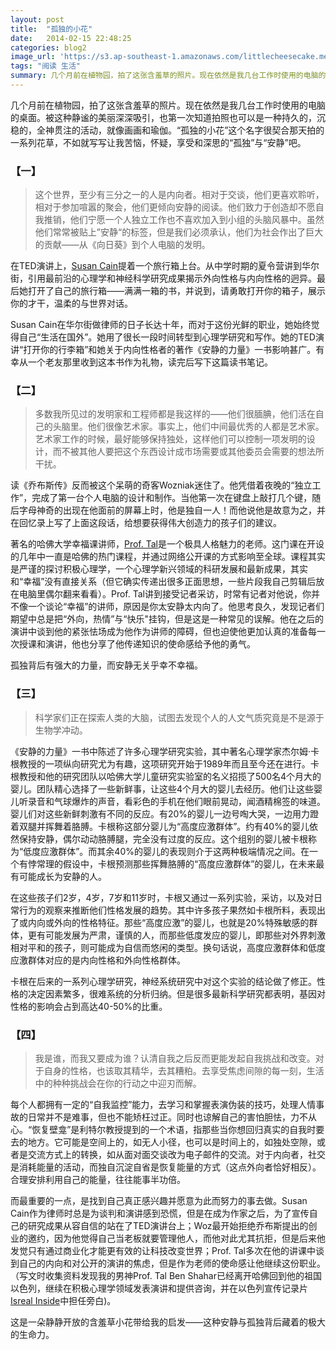 ```yaml
---
layout: post
title:  "孤独的小花"
date:   2014-02-15 22:48:25
categories: blog2
image_url: 'https://s3.ap-southeast-1.amazonaws.com/littlecheesecake.me/blog-post/blog2/archive/16905663298_599d4dd6cd_h.jpg'
tags: "阅读 生活"
summary: 几个月前在植物园，拍了这张含羞草的照片。现在依然是我几台工作时使用的电脑的桌面。被这种静谧的美丽深深吸引，也第一次知道拍照也可以是一种持久的，沉稳的，全神贯注的活动，就像画画和瑜伽。“孤独的小花”这个名字很契合那天拍的一系列花草，不如就写写让我苦恼，怀疑，享受和深思的“孤独”与“安静”吧。
---
```


几个月前在植物园，拍了这张含羞草的照片。现在依然是我几台工作时使用的电脑的桌面。被这种静谧的美丽深深吸引，也第一次知道拍照也可以是一种持久的，沉稳的，全神贯注的活动，就像画画和瑜伽。“孤独的小花”这个名字很契合那天拍的一系列花草，不如就写写让我苦恼，怀疑，享受和深思的“孤独”与“安静”吧。

### 【一】

>这个世界，至少有三分之一的人是内向者。相对于交谈，他们更喜欢聆听，相对于参加喧嚣的聚会，他们更倾向安静的阅读。他们致力于创造却不愿自我推销，他们宁愿一个人独立工作也不喜欢加入到小组的头脑风暴中。虽然他们常常被贴上”安静“的标签，但是我们必须承认，他们为社会作出了巨大的贡献——从《向日葵》到个人电脑的发明。

在TED演讲上，[Susan Cain](https://www.ted.com/talks/susan_cain_the_power_of_introverts/c)提着一个旅行箱上台。从中学时期的夏令营讲到华尔街，引用最前沿的心理学和神经科学研究成果揭示外向性格与内向性格的迥异。最后她打开了自己的旅行箱——满满一箱的书，并说到，请勇敢打开你的箱子，展示你的才干，温柔的与世界对话。

Susan Cain在华尔街做律师的日子长达十年，而对于这份光鲜的职业，她始终觉得自己“生活在国外”。她用了很长一段时间转型到心理学研究和写作。她的TED演讲“打开你的行李箱”和她关于内向性格者的著作《安静的力量》一书影响甚广。有幸从一个老友那里收到这本书作为礼物，读完后写下这篇读书笔记。

### 【二】

>多数我所见过的发明家和工程师都是我这样的——他们很腼腆，他们活在自己的头脑里。他们很像艺术家。事实上，他们中间最优秀的人都是艺术家。艺术家工作的时候，最好能够保持独处，这样他们可以控制一项发明的设计，而不被其他人要把这个东西设计成市场需要或其他委员会需要的想法所干扰。

读《乔布斯传》反而被这个呆萌的奇客Wozniak迷住了。他凭借着夜晚的“独立工作”，完成了第一台个人电脑的设计和制作。当他第一次在键盘上敲打几个键，随后字母神奇的出现在他面前的屏幕上时，他是独自一人！而他说他是故意为之，并在回忆录上写了上面这段话，给想要获得伟大创造力的孩子们的建议。

著名的哈佛大学幸福课讲师，[Prof. Tal](http://www.talbenshahar.com/talbenshahar/Bio/About/)是一个极具人格魅力的老师。这门课在开设的几年中一直是哈佛的热门课程，并通过网络公开课的方式影响至全球。课程其实是严谨的探讨积极心理学，一个心理学新兴领域的科研发展和最新成果，其实和“幸福”没有直接关系（但它确实传递出很多正面思想，一些片段我自己剪辑后放在电脑里偶尔翻来看看）。Prof. Tal讲到接受记者采访，时常有记者对他说，你并不像一个谈论“幸福”的讲师，原因是你太安静太内向了。他思考良久，发现记者们期望中总是把“外向，热情”与“快乐"挂钩，但是这是一种常见的误解。他在之后的演讲中谈到他的紧张怯场成为他作为讲师的障碍，但也迫使他更加认真的准备每一次授课和演讲，他也分享了他传递知识的使命感给予他的勇气。

孤独背后有强大的力量，而安静无关乎幸不幸福。

### 【三】

>科学家们正在探索人类的大脑，试图去发现个人的人文气质究竟是不是源于生物学冲动。

《安静的力量》一书中陈述了许多心理学研究实验，其中著名心理学家杰尔姆·卡根教授的一项纵向研究尤为有趣，这项研究开始于1989年而且至今还在进行。卡根教授和他的研究团队以哈佛大学儿童研究实验室的名义招揽了500名4个月大的婴儿。团队精心选择了一些新鲜事，让这些4个月大的婴儿去经历。他们让这些婴儿听录音和气球爆炸的声音，看彩色的手机在他们眼前晃动，闻酒精棉签的味道。婴儿们对这些新鲜刺激有不同的反应。有20%的婴儿一边号啕大哭，一边用力蹬着双腿并挥舞着胳膊。卡根称这部分婴儿为“高度应激群体”。约有40%的婴儿依然保持安静，偶尔动动胳膊腿，完全没有过度的反应。这个组别的婴儿被卡根称为“低度应激群体”。而其余40%的婴儿的表现则介于这两种极端情况之间。在一个有悖常理的假设中，卡根预测那些挥舞胳膊的“高度应激群体”的婴儿，在未来最有可能成长为安静的人。

在这些孩子们2岁，4岁，7岁和11岁时，卡根又通过一系列实验，采访，以及对日常行为的观察来推断他们性格发展的趋势。其中许多孩子果然如卡根所料，表现出了或内向或外向的性格特征。那些“高度应激”的婴儿，也就是20%特殊敏感的群体，更有可能发展为严肃，谨慎的人，而那些低度发应的婴儿，即那些对外界刺激相对平和的孩子，则可能成为自信而悠闲的类型。换句话说，高度应激群体和低度应激群体对应的是内向性格和外向性格群体。

卡根在后来的一系列心理学研究，神经系统研究中对这个实验的结论做了修正。性格的决定因素繁多，很难系统的分析归纳。但是很多最新科学研究都表明，基因对性格的影响会占到高达40-50%的比重。

### 【四】

>我是谁，而我又要成为谁？认清自我之后反而更能发起自我挑战和改变。对于自身的性格，也该取其精华，去其糟粕。去享受焦虑间隙的每一刻，生活中的种种挑战会在你的行动之中迎刃而解。

每个人都拥有一定的“自我监控”能力，去学习和掌握表演伪装的技巧，处理人情事故的日常并不是难事，但也不能矫枉过正。同时也谅解自己的害怕胆怯，力不从心。“恢复壁龛”是利特尔教授提到的一个术语，指那些当你想回归真实的自我时要去的地方。它可能是空间上的，如无人小径，也可以是时间上的，如独处空隙，或者是交流方式上的转换，如从面对面交谈改为电子邮件的交流。对于内向者，社交是消耗能量的活动，而独自沉淀自省是恢复能量的方式（这点外向者恰好相反）。合理安排利用自己的能量，往往能事半功倍。

而最重要的一点，是找到自己真正感兴趣并愿意为此而努力的事去做。Susan Cain作为律师时总是为谈判和演讲感到恐慌，但是在成为作家之后，为了宣传自己的研究成果从容自信的站在了TED演讲台上；Woz最开始拒绝乔布斯提出的创业的邀约，因为他觉得自己当老板就要管理他人，而他对此尤其抗拒，但是后来他发觉只有通过商业化才能更有效的让科技改变世界；Prof. Tal多次在他的讲课中谈到自己的内向和对公开的演讲的焦虑，但是作为老师的使命感让他继续这份职业。 （写文时收集资料发现我的男神Prof. Tal Ben Shahar已经离开哈佛回到他的祖国以色列，继续在积极心理学领域发表演讲和提供咨询，并在以色列宣传记录片[Isreal Inside](http://www.israelinsidethemovie.com/)中担任旁白)。


这是一朵静静开放的含羞草小花带给我的启发——这种安静与孤独背后藏着的极大的生命力。